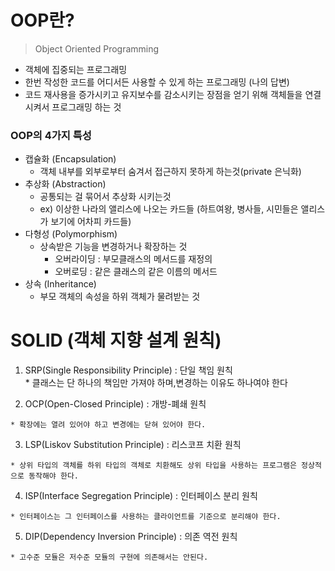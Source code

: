 # OOP란?
  > Object Oriented Programming
  * 객체에 집중되는 프로그래밍
  * 한번 작성한 코드를 어디서든 사용할 수 있게 하는 프로그래밍 (나의 답변)
  * 코드 재사용을 증가시키고 유지보수를 감소시키는 장점을 얻기 위해 객체들을 연결시켜서 프로그래밍 하는 것
  
  ### OOP의 4가지 특성
  
  * 캡슐화  (Encapsulation)
    * 객체 내부를 외부로부터 숨겨서 접근하지 못하게 하는것(private 은닉화)
  * 추상화  (Abstraction)
    * 공통되는 걸 묶어서 추상화 시키는것
    * ex) 이상한 나라의 앨리스에 나오는 카드들 (하트여왕, 병사들, 시민들은 앨리스가 보기에 어차피 카드들)
  * 다형성  (Polymorphism)
    * 상속받은 기능을 변경하거나 확장하는 것
      * 오버라이딩 : 부모클래스의 메서드를 재정의
      * 오버로딩 : 같은 클래스의 같은 이름의 메서드
  * 상속 (Inheritance)
    * 부모 객체의 속성을 하위 객체가 물려받는 것
  
  
# SOLID (객체 지향 설계 원칙)
  1. SRP(Single Responsibility Principle) : 단일 책임 원칙   
    * 클래스는 단 하나의 책임만 가져야 하며,변경하는 이유도 하나여야 한다   
    
  2. OCP(Open-Closed Principle) : 개방-폐쇄 원칙   
  
    * 확장에는 열려 있어야 하고 변경에는 닫혀 있어야 한다.
  3. LSP(Liskov Substitution Principle) : 리스코프 치환 원칙   
  
    * 상위 타입의 객체를 하위 타입의 객체로 치환해도 상위 타입을 사용하는 프로그램은 정상적으로 동작해야 한다.
  4. ISP(Interface Segregation Principle) : 인터페이스 분리 원칙   
  
    * 인터페이스는 그 인터페이스를 사용하는 클라이언트를 기준으로 분리해야 한다.
  5. DIP(Dependency Inversion Principle) : 의존 역전 원칙   
  
    * 고수준 모듈은 저수준 모듈의 구현에 의존해서는 안된다.
